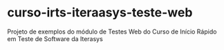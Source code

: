 # curso-irts-iteraasys-teste-web
 Projeto de exemplos do módulo de Testes Web do Curso de Início Rápido em Teste de Software da Iterasys
